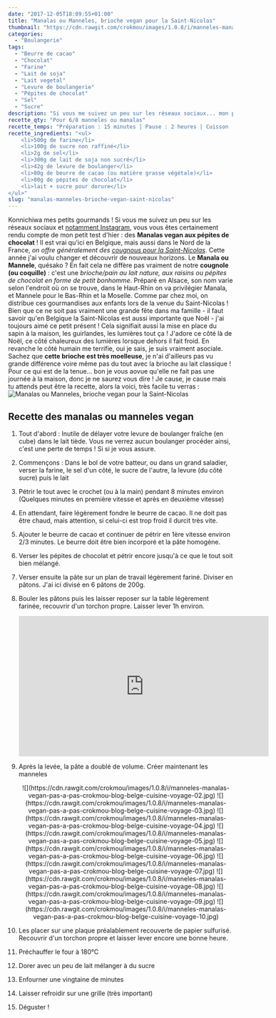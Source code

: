 ```yaml
---
date: "2017-12-05T18:09:55+01:00"
title: "Manalas ou Manneles, brioche vegan pour la Saint-Nicolas"
thumbnail: "https://cdn.rawgit.com/crokmou/images/1.0.8/i/manneles-manalas-vegan-brioche-vegetale-crokmou-blog-belge-cuisine-voyage-01.jpg"
categories:
  - "Boulangerie"
tags:
  - "Beurre de cacao"
  - "Chocolat"
  - "Farine"
  - "Lait de soja"
  - "Lait vegetal"
  - "Levure de boulangerie"
  - "Pépites de chocolat"
  - "Sel"
  - "Sucre"
description: "Si vous me suivez un peu sur les réseaux sociaux... mon petit test d'hier : des Manalas vegan aux pépites de chocolat !"
recette_qty: "Pour 6/8 manneles ou manalas"
recette_temps: "Préparation : 15 minutes | Pause : 2 heures | Cuisson : 20 minutes"
recette_ingredients: "<ul>
 	<li>500g de farine</li>
 	<li>100g de sucre non raffiné</li>
 	<li>2g de sel</li>
 	<li>300g de lait de soja non sucré</li>
 	<li>42g de levure de boulanger</li>
 	<li>80g de beurre de cacao (ou matière grasse végétale)</li>
 	<li>80g de pépites de chocolat</li>
 	<li>lait + sucre pour dorure</li>
</ul>"
slug: "manalas-manneles-brioche-vegan-saint-nicolas"
---
```


Konnichiwa mes petits gourmands ! Si vous me suivez un peu sur les réseaux sociaux et [notamment Instagram](https://www.instagram.com/crokmou.blog/), vous vous êtes certainement rendu compte de mon petit test d'hier : des **Manalas vegan aux pépites de chocolat** ! Il est vrai qu'ici en Belgique, mais aussi dans le Nord de la France, _on offre généralement des [cougnous pour la Saint-Nicolas](http://www.crokmou.com/2014/12/coquille-de-la-saint-nicolas)_. Cette année j'ai voulu changer et découvrir de nouveaux horizons. Le **Manala ou Mannele**, quésako ? En fait cela ne diffère pas vraiment de notre **cougnole (ou coquille)** : c'est une _brioche/pain au lait nature, aux raisins ou pépites de chocolat en forme de petit bonhomme_. Préparé en Alsace, son nom varie selon l'endroit où on se trouve, dans le Haut-Rhin on va privilégier Manala, et Mannele pour le Bas-Rhin et la Moselle. Comme par chez moi, on distribue ces gourmandises aux enfants lors de la venue du Saint-Nicolas ! Bien que ce ne soit pas vraiment une grande fête dans ma famille - il faut savoir qu'en Belgique la Saint-Nicolas est aussi importante que Noël - j'ai toujours aimé ce petit présent ! Cela signifiait aussi la mise en place du sapin à la maison, les guirlandes, les lumières tout ça ! J'adore ce côté là de Noël, ce côté chaleureux des lumières lorsque dehors il fait froid. En revanche le côté humain me terrifie, oui je sais, je suis vraiment asociale. Sachez que **cette brioche est très moelleuse**, je n'ai d'ailleurs pas vu grande différence voire même pas du tout avec la brioche au lait classique ! Pour ce qui est de la tenue... bon je vous aovue qu'elle ne fait pas une journée à la maison, donc je ne saurez vous dire ! Je cause, je cause mais tu attends peut être la recette, alors la voici, très facile tu verras : ![Manalas ou Manneles, brioche vegan pour la Saint-Nicolas](https://cdn.rawgit.com/crokmou/images/1.0.8/i/manneles-manalas-vegan-brioche-vegetale-crokmou-blog-belge-cuisine-voyage-03.jpg "Manalas ou Manneles, brioche vegan pour la Saint-Nicolas")

## **Recette des manalas ou manneles vegan**

1.  Tout d'abord : Inutile de délayer votre levure de boulanger fraîche (en cube) dans le lait tiède. Vous ne verrez aucun boulanger procéder ainsi, c'est une perte de temps ! Si si je vous assure.
2.  Commençons : Dans le bol de votre batteur, ou dans un grand saladier, verser la farine, le sel d'un côté, le sucre de l'autre, la levure (du côté sucre) puis le lait
3.  Pétrir le tout avec le crochet (ou à la main) pendant 8 minutes environ (Quelques minutes en première vitesse et après en deuxième vitesse)
4.  En attendant, faire légèrement fondre le beurre de cacao. Il ne doit pas être chaud, mais attention, si celui-ci est trop froid il durcit très vite.
5.  Ajouter le beurre de cacao et continuer de pétrir en 1ère vitesse environ 2/3 minutes. Le beurre doit être bien incorporé et la pâte homogène.
6.  Verser les pépites de chocolat et pétrir encore jusqu'à ce que le tout soit bien mélangé.
7.  Verser ensuite la pâte sur un plan de travail légèrement fariné. Diviser en pâtons. J'ai ici divisé en 6 pâtons de 200g.
8.  Bouler les pâtons puis les laisser reposer sur la table légèrement farinée, recouvrir d'un torchon propre. Laisser lever 1h environ.

    <center><iframe style="border: none; overflow: hidden;" src="https://www.facebook.com/plugins/video.php?href=https%3A%2F%2Fwww.facebook.com%2Fcrokmou.blog%2Fvideos%2F1611153888952999%2F&amp;show_text=0&amp;width=560" width="560" height="315" frameborder="0" scrolling="no" allowfullscreen="allowfullscreen"></iframe></center>

9.  Après la levée, la pâte a doublé de volume. Créer maintenant les manneles

    <center>![](https://cdn.rawgit.com/crokmou/images/1.0.8/i/manneles-manalas-vegan-pas-a-pas-crokmou-blog-belge-cuisine-voyage-02.jpg) ![](https://cdn.rawgit.com/crokmou/images/1.0.8/i/manneles-manalas-vegan-pas-a-pas-crokmou-blog-belge-cuisine-voyage-03.jpg) ![](https://cdn.rawgit.com/crokmou/images/1.0.8/i/manneles-manalas-vegan-pas-a-pas-crokmou-blog-belge-cuisine-voyage-04.jpg) ![](https://cdn.rawgit.com/crokmou/images/1.0.8/i/manneles-manalas-vegan-pas-a-pas-crokmou-blog-belge-cuisine-voyage-05.jpg) ![](https://cdn.rawgit.com/crokmou/images/1.0.8/i/manneles-manalas-vegan-pas-a-pas-crokmou-blog-belge-cuisine-voyage-06.jpg) ![](https://cdn.rawgit.com/crokmou/images/1.0.8/i/manneles-manalas-vegan-pas-a-pas-crokmou-blog-belge-cuisine-voyage-07.jpg) ![](https://cdn.rawgit.com/crokmou/images/1.0.8/i/manneles-manalas-vegan-pas-a-pas-crokmou-blog-belge-cuisine-voyage-08.jpg) ![](https://cdn.rawgit.com/crokmou/images/1.0.8/i/manneles-manalas-vegan-pas-a-pas-crokmou-blog-belge-cuisine-voyage-09.jpg) ![](https://cdn.rawgit.com/crokmou/images/1.0.8/i/manneles-manalas-vegan-pas-a-pas-crokmou-blog-belge-cuisine-voyage-10.jpg)</center>

10.  Les placer sur une plaque préalablement recouverte de papier sulfurisé. Recouvrir d'un torchon propre et laisser lever encore une bonne heure.
11.  Préchauffer le four à 180°C
12.  Dorer avec un peu de lait mélanger à du sucre
13.  Enfourner une vingtaine de minutes
14.  Laisser refroidir sur une grille (très important)
15.  Déguster !